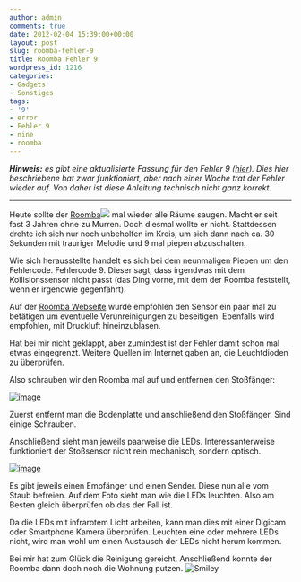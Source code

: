 ```yaml
---
author: admin
comments: true
date: 2012-02-04 15:39:00+00:00
layout: post
slug: roomba-fehler-9
title: Roomba Fehler 9
wordpress_id: 1216
categories:
- Gadgets
- Sonstiges
tags:
- '9'
- error
- Fehler 9
- nine
- roomba
---
```


_**Hinweis:** es gibt eine aktualisierte Fassung für den Fehler 9 (_[_hier_](http://andydunkel.net/gadgets/sonstiges/2012/03/11/roomba-fehler-9reparaturanleitung.html)_). Dies hier beschriebene hat zwar funktioniert, aber nach einer Woche trat der Fehler wieder auf. Von daher ist diese Anleitung technisch nicht ganz korrekt._

* * *

 

Heute sollte der [Roomba](http://www.amazon.de/gp/product/B005DE8EXS/ref=as_li_ss_tl?ie=UTF8&tag=ekiwide0b-21&linkCode=as2&camp=1638&creative=19454&creativeASIN=B005DE8EXS)![](http://www.assoc-amazon.de/e/ir?t=ekiwide0b-21&l=as2&o=3&a=B005DE8EXS) mal wieder alle Räume saugen. Macht er seit fast 3 Jahren ohne zu Murren. Doch diesmal wollte er nicht. Stattdessen drehte ich sich nur noch unbeholfen im Kreis, um sich dann nach ca. 30 Sekunden mit trauriger Melodie und 9 mal piepen abzuschalten.

Wie sich herausstellte handelt es sich bei dem neunmaligen Piepen um den Fehlercode. Fehlercode 9. Dieser sagt, dass irgendwas mit dem Kollisionssensor nicht passt (das Ding vorne, mit dem der Roomba feststellt, wenn er irgendwie gegenfährt).

Auf der [Roomba Webseite](http://desupport.irobot.com/app/answers/detail/a_id/1335/~/roomba-500%2F600%2F700-reihe%3A-%22oh-oh%22-fehlercodes-%E2%80%93-fehler-9) wurde empfohlen den Sensor ein paar mal zu betätigen um eventuelle Verunreinigungen zu beseitigen. Ebenfalls wird empfohlen, mit Druckluft hineinzublasen. 

Hat bei mir nicht geklappt, aber zumindest ist der Fehler damit schon mal etwas eingegrenzt. Weitere Quellen im Internet gaben an, die Leuchtdioden zu überprüfen.

Also schrauben wir den Roomba mal auf und entfernen den Stoßfänger:

[![image](http://andydunkel.net/assets/uploads/2012/02/image_thumb.png)](http://andydunkel.net/assets/uploads/2012/02/image.png)

Zuerst entfernt man die Bodenplatte und anschließend den Stoßfänger. Sind einige Schrauben. 

Anschließend sieht man jeweils paarweise die LEDs. Interessanterweise funktioniert der Stoßsensor nicht rein mechanisch, sondern optisch.

[![image](http://andydunkel.net/assets/uploads/2012/02/image_thumb1.png)](http://andydunkel.net/assets/uploads/2012/02/image1.png)

Es gibt jeweils einen Empfänger und einen Sender. Diese nun alle vom Staub befreien. Auf dem Foto sieht man wie die LEDs leuchten. Also am Besten gleich überprüfen ob das der Fall ist. 

Da die LEDs mit infrarotem Licht arbeiten, kann man dies mit einer Digicam oder Smartphone Kamera überprüfen. Leuchten eine oder mehrere LEDs nicht, wird man wohl um einen Austausch der LEDs nicht herum kommen.

Bei mir hat zum Glück die Reinigung gereicht. Anschließend konnte der Roomba dann doch noch die Wohnung putzen. ![Smiley](http://andydunkel.net/assets/uploads/2012/02/wlEmoticon-smile.png)
